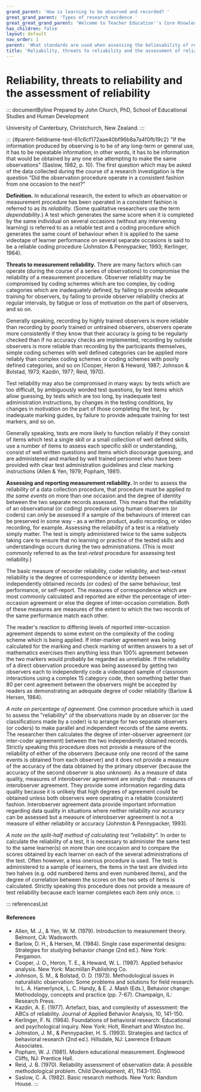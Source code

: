 ```yaml
---
grand_parent: 'How is learning to be observed and recorded? '
great_grand_parent: 'Types of research evidence '
great_great_grand_parent: 'Welcome to Teacher Education''s Core Knowledge and Skills.'
has_children: false
layout: default
nav_order: 1
parent: 'What standards are used when assessing the believability of reports of learning '
title: 'Reliability, threats to reliability and the assessment of reliability '
---
```

# Reliability, threats to reliability and the assessment of reliability 


::: documentByline
Prepared by John Church, PhD, School of Educational Studies and Human
Development

University of Canterbury, Christchurch, New Zealand.
:::

::: {#parent-fieldname-text-61c6cf172aae40bf96b8a7a4f0fb19c2}
"If the information produced by observing is to be of any long-term or
general use, it has to be repeatable information; in other words, it has
to be information that would be obtained by any one else attempting to
make the same observations" (Saslow, 1982, p. 10). The first question
which may be asked of the data collected during the course of a research
investigation is the question "Did the observation procedure operate in
a consistent fashion from one occasion to the next?"

**Definition.** In educational research, the extent to which an
observation or measurement procedure has been operated in a consistent
fashion is referred to as its *reliability.* (Some qualitative
researchers use the term *dependability*.) A test which generates the
same score when it is completed by the same individual on several
occasions (without any intervening learning) is referred to as a
reliable test and a coding procedure which generates the same count of
behaviour when it is applied to the same videotape of learner
performance on several separate occasions is said to be a reliable
coding procedure (Johnston & Pennypacker, 1993; Kerlinger, 1964).

**Threats to measurement reliability.** There are many factors which can
operate (during the course of a series of observations) to compromise
the reliability of a measurement procedure. Observer reliability may be
compromised by coding schemes which are too complex, by coding
categories which are inadequately defined, by failing to provide
adequate training for observers, by failing to provide observer
reliability checks at regular intervals, by fatigue or loss of
motivation on the part of observers, and so on.

Generally speaking, recording by highly trained observers is more
reliable than recording by poorly trained or untrained observers,
observers operate more consistently if they know that their accuracy is
going to be regularly checked than if no accuracy checks are
implemented, recording by outside observers is more reliable than
recording by the participants themselves, simple coding schemes with
well defined categories can be applied more reliably than complex coding
schemes or coding schemes with poorly defined categories, and so on
(Cooper, Heron & Heward, 1987; Johnson & Bolstad, 1973; Kazdin, 1977;
Reid, 1970).

Test reliability may also be compromised in many ways: by tests which
are too difficult, by ambiguously worded test questions, by test items
which allow guessing, by tests which are too long, by inadequate test
administration instructions, by changes in the testing conditions, by
changes in motivation on the part of those completing the test, by
inadequate marking guides, by failure to provide adequate training for
test markers, and so on.

Generally speaking, tests are more likely to function reliably if they
consist of items which test a single skill or a small collection of well
defined skills, use a number of items to assess each specific skill or
understanding, consist of well written questions and items which
discourage guessing, and are administered and marked by well trained
personnel who have been provided with clear test administration
guidelines and clear marking instructions (Allen & Yen, 1979; Popham,
1981).

**Assessing and reporting measurement reliability.** In order to assess
the reliability of a data collection procedure, that procedure must be
applied *to the same events* on more than one occasion and the degree of
identity between the two separate records assessed. This means that the
reliability of an observational (or coding) procedure using human
observers (or coders) can only be assessed if a sample of the behaviours
of interest can be preserved in some way - as a written product, audio
recording, or video recording, for example. Assessing the reliability of
a test is a relatively simply matter. The test is simply administered
twice to the same subjects taking care to ensure that no learning or
practice of the tested skills and understandings occurs during the two
administrations. (This is most commonly referred to as the *test-retest*
procedure for assessing test reliability.)

The basic measure of recorder reliability, coder reliability, and
test-retest reliability is the degree of correspondence or identity
between independently obtained records (or codes) of the same behaviour,
test performance, or self-report. The measures of correspondence which
are most commonly calculated and reported are either the percentage of
inter-occasion agreement or else the degree of inter-occasion
correlation. Both of these measures are measures of the extent to which
the two records of the same performance match each other.

The reader\'s reaction to differing levels of reported inter-occasion
agreement depends to some extent on the complexity of the coding scheme
which is being applied. If inter-marker agreement was being calculated
for the marking and check marking of written answers to a set of
mathematics exercises then anything less than 100% agreement between the
two markers would probably be regarded as unreliable. If the reliability
of a direct observation procedure was being assessed by getting two
observers each to independently code a videotaped sample of classroom
interactions using a complex 15 category code, then something better
than 80 per cent agreement between the observers might be accepted by
readers as demonstrating an adequate degree of coder reliability (Barlow
& Hersen, 1984).

*A note on percentage of agreement.* One common procedure which is used
to assess the "reliability" of the observations made by an observer (or
the classifications made by a coder) is to arrange for two separate
observers (or coders) to make parallel and independent records of the
same events. The researcher then calculates the degree of inter-observer
agreement (or inter-coder agreement) between the two independently
obtained records. Strictly speaking this procedure does not provide a
measure of the reliability of either of the observers (because only one
record of the same events is obtained from each observer) and it does
not provide a measure of the accuracy of the data obtained by the
primary observer (because the accuracy of the second observer is also
unknown). As a measure of data quality, measures of interobserver
agreement are simply that - measures of interobserver agreement. They
provide some information regarding data quality because it is unlikely
that high degrees of agreement could be obtained unless both observers
were operating in a reliable (consistent) fashion. Interobserver
agreement data provide important information regarding data quality in
situations where neither reliability nor accuracy can be assessed but a
measure of interobserver agreement is not a measure of either
reliability or accuracy (Johnston & Pennypacker, 1993).

*A note on the split-half method of calculating test "reliability".* In
order to calculate the reliability of a test, it is necessary to
administer the same test to the same learner(s) on more than one
occasion and to compare the scores obtained by each learner on each of
the several administrations of the test. Often however, a less onerous
procedure is used. The test is administered to a sample of learners, the
items in the test are divided into two halves (e.g. odd numbered items
and even numbered items), and the degree of correlation between the
scores on the two sets of items is calculated. Strictly speaking this
procedure does not provide a measure of test reliability because each
learner completes each item only once.
:::

::: referencesList
#### References

-   Allen, M. J., & Yen, W. M. (1979). Introduction to measurement
    theory. Belmont, CA: Wadsworth.
-   Barlow, D. H., & Hersen, M. (1984). Single case experimental
    designs: Strategies for studying behavior change (2nd ed.). New
    York: Pergamon.
-   Cooper, J. O., Heron, T. E., & Heward, W. L. (1987). Applied
    behavior analysis. New York: Macmillan Publishing Co.
-   Johnson, S. M., & Bolstad, O. D. (1973). Methodological issues in
    naturalistic observation: Some problems and solutions for field
    research. In L. A. Hamerlynck, L. C. Handy, & E. J. Mash (Eds.),
    Behavior change: Methodology, concepts and practice (pp. 7-67).
    Champaign, IL: Research Press.
-   Kazdin, A. E. (1977). Artefact, bias, and complexity of assessment:
    the ABCs of reliability. Journal of Applied Behavior Analysis, 10,
    141-150.
-   Kerlinger, F. N. (1964). Foundations of behavioral research:
    Educational and psychological inquiry. New York: Holt, Rinehart and
    Winston Inc.
-   Johnston, J. M., & Pennypacker, H. S. (1993). Strategies and tactics
    of behavioral research (2nd ed.). Hillsdale, NJ: Lawrence Erlbaum
    Associates.
-   Popham, W. J. (1981). Modern educational measurement. Englewood
    Cliffs, NJ: Prentice Hall.
-   Reid, J. B. (1970). Reliability assessment of observation data: A
    possible methodological problem. Child Development, 41, 1143-1150.
-   Saslow, C. A. (1982). Basic research methods. New York: Random
    House.
:::
